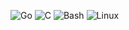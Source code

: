 ![Go](https://img.shields.io/badge/Go-00ADD8?style=flat-square&logo=go&logoColor=white&colorA=2B3137)
![C](https://img.shields.io/badge/C-A8B400?style=flat-square&logo=c&logoColor=white&colorA=2B3137)
![Bash](https://img.shields.io/badge/Bash-4EAA25?style=flat-square&logo=gnubash&logoColor=white&colorA=2B3137)
![Linux](https://img.shields.io/badge/Linux-FCC624?style=flat-square&logo=linux&logoColor=white&colorA=2B3137)
